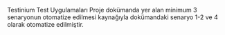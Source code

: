  Testinium Test Uygulamaları
 Proje dokümanda yer alan minimum 3 senaryonun otomatize edilmesi kaynağıyla dokümandaki senaryo 1-2 ve 4 olarak otomatize edilmiştir.
 
